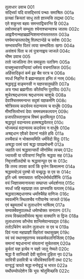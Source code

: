 तुलाधार उवाच	001    
सद्भिर्वा यदि वासद्भिरयं पन्थाः समाश्रितः	001a  
प्रत्यक्षं क्रियतां साधु ततो ज्ञास्यसि तद्यथा	001c  
एते शकुन्ता बहवः समन्ताद्विचरन्ति हि	002a  
तवोत्तमाङ्गे सम्भूताः श्येनाश्चान्याश्च जातयः	002c  
आह्वयैनान्महाब्रह्मन्विशमानांस्ततस्ततः	003a  
पश्येमान्हस्तपादेषु श्लिष्टान्देहे च सर्वशः	003c  
सम्भावयन्ति पितरं त्वया सम्भाविताः खगाः	004a  
असंशयं पिता च त्वं पुत्रानाह्वय जाजले	004c  
भीष्म उवाच	005    
ततो जाजलिना तेन समाहूताः पतत्रिणः	005a  
वाचमुच्चारयन्दिव्यां धर्मस्य वचनात्किल	005c  
अहिंसादिकृतं कर्म इह चैव परत्र च	006a  
स्पर्धा निहन्ति वै ब्रह्मन्साहता हन्ति तं नरम्	006c  
श्रद्धावृद्धं वाङ्मनसी न यज्ञस्त्रातुमर्हति	007a  
अत्र गाथा ब्रह्मगीताः कीर्तयन्ति पुराविदः	007c  
शुचेरश्रद्दधानस्य श्रद्दधानस्य चाशुचेः	008a  
देवाश्चित्तममन्यन्त सदृशं यज्ञकर्मणि	008c  
श्रोत्रियस्य कदर्यस्य वदान्यस्य च वार्धुषेः	009a  
मीमांसित्वोभयं देवाः सममन्नमकल्पयन्	009c  
प्रजापतिस्तानुवाच विषमं कृतमित्युत	010a  
श्रद्धापूतं वदान्यस्य हतमश्रद्धयेतरत्	010c  
भोज्यमन्नं वदान्यस्य कदर्यस्य न वार्धुषेः	010e  
अश्रद्दधान एवैको देवानां नार्हते हविः	011a  
तस्यैवान्नं न भोक्तव्यमिति धर्मविदो विदुः	011c  
अश्रद्धा परमं पापं श्रद्धा पापप्रमोचनी	012a  
जहाति पापं श्रद्धावान्सर्पो जीर्णामिव त्वचम्	012c  
ज्यायसी या पवित्राणां निवृत्तिः श्रद्धया सह	013a  
निवृत्तशीलदोषो यः श्रद्धावान्पूत एव सः	013c  
किं तस्य तपसा कार्यं किं वृत्तेन किमात्मना	014a  
श्रद्धामयोऽयं पुरुषो यो यच्छ्रद्धः स एव सः	014c  
इति धर्मः समाख्यातः सद्भिर्धर्मार्थदर्शिभिः	015a  
वयं जिज्ञासमानास्त्वा सम्प्राप्ता धर्मदर्शनात्	015c  
स्पर्धां जहि महाप्राज्ञ ततः प्राप्स्यसि यत्परम्	016a  
श्रद्धावाञ्श्रद्दधानश्च धर्मांश्चैवेह वाणिजः	016c  
स्ववर्त्मनि स्थितश्चैव गरीयानेष जाजले	016e  
एवं बहुमतार्थं च तुलाधारेण भाषितम्	017a  
सम्यक्चैवमुपालब्धो धर्मश्चोक्तः सनातनः	017c  
तस्य विख्यातवीर्यस्य श्रुत्वा वाक्यानि स द्विजः	018a  
तुलाधारस्य कौन्तेय शान्तिमेवान्वपद्यत	018c  
ततोऽचिरेण कालेन तुलाधारः स एव च	019a  
दिवं गत्वा महाप्राज्ञौ विहरेतां यथासुखम्	019c  
स्वं स्वं स्थानमुपागम्य स्वकर्मफलनिर्जितम्	019e  
समानां श्रद्दधानानां संयतानां सुचेतसाम्	020a  
कुर्वतां यज्ञ इत्येव न यज्ञो जातु नेष्यते	020c  
श्रद्धा वै सात्त्विकी देवी सूर्यस्य दुहिता नृप	021a  
सावित्री प्रसवित्री च जीवविश्वासिनी तथा	021c  
वाग्वृद्धं त्रायते श्रद्धा मनोवृद्धं च भारत	022a  
यथौपम्योपदेशेन किं भूयः श्रोतुमिच्छसि	022c  

